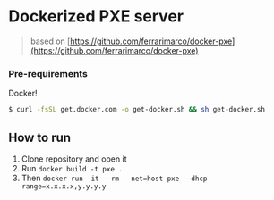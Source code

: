 # Dockerized PXE server

> based on [https://github.com/ferrarimarco/docker-pxe](https://github.com/ferrarimarco/docker-pxe)

### Pre-requirements
Docker!
```bash
$ curl -fsSL get.docker.com -o get-docker.sh && sh get-docker.sh
```

## How to run
1. Clone repository and open it
2. Run ```docker build -t pxe .```
3. Then ```docker run -it --rm --net=host pxe --dhcp-range=x.x.x.x,y.y.y.y```

